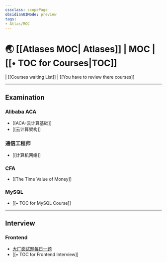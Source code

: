 ```yaml
---
cssclass: scopePage
obsidianUIMode: preview
tags:
- Atlas/MOC
---
```

# 🌏 [[Atlases MOC| Atlases]] | MOC | [[• TOC for Courses|TOC]]

| [[Courses waiting List]] | [[You have to review there courses]] 

---
## Examination

### Alibaba ACA

- [[ACA-云计算基础]]
- [[云计算架构]]

### 通信工程师

- [[计算机网络]]

### CFA

- [[The Time Value of Money]]

### MySQL

- [[• TOC for MySQL Course]]

---
## Interview

### Frontend

-  [大厂面试题每日一题](https://q.shanyue.tech/)
- [[• TOC for Frontend Interview]]